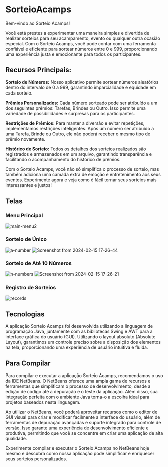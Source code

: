 # SorteioAcamps

Bem-vindo ao Sorteio Acamps!

Você está prestes a experimentar uma maneira simples e divertida de realizar sorteios para seu acampamento, evento ou qualquer outra ocasião especial. Com o Sorteio Acamps, você pode contar com uma ferramenta confiável e eficiente para sortear números entre 0 e 999, proporcionando uma experiência justa e emocionante para todos os participantes.

## Recursos Principais:

**Sorteio de Números:** Nosso aplicativo permite sortear números aleatórios dentro do intervalo de 0 a 999, garantindo imparcialidade e equidade em cada sorteio.

**Prêmios Personalizados:** Cada número sorteado pode ser atribuído a um dos seguintes prêmios: Tarefas, Brindes ou Outro. Isso permite uma variedade de possibilidades e surpresas para os participantes.

**Restrições de Prêmios:** Para manter a diversão e evitar repetições, implementamos restrições inteligentes. Após um número ser atribuído a uma Tarefa, Brinde ou Outro, ele não poderá receber o mesmo tipo de prêmio novamente.

**Histórico de Sorteio:** Todos os detalhes dos sorteios realizados são registrados e armazenados em um arquivo, garantindo transparência e facilitando o acompanhamento do histórico de prêmios.

Com o Sorteio Acamps, você não só simplifica o processo de sorteio, mas também adiciona uma camada extra de emoção e entretenimento aos seus eventos. Experimente agora e veja como é fácil tornar seus sorteios mais interessantes e justos!

## Telas

### Menu Principal
![main-menu2](https://github.com/lucassoaresouza/SorteioAcamps/assets/21176137/a1ad491b-aaf6-44e7-a439-1dca926ed193)

### Sorteio de Único
![a-number](https://github.com/lucassoaresouza/SorteioAcamps/assets/21176137/4f3cbb86-9f5b-4ec6-b6a1-246df8a00e03)
![Screenshot from 2024-02-15 17-26-44](https://github.com/lucassoaresouza/SorteioAcamps/assets/21176137/96d08de1-18ea-4ced-95cd-292aa2be40ca)

### Sorteio de Até 10 Números
![n-numbers](https://github.com/lucassoaresouza/SorteioAcamps/assets/21176137/14b253b7-ea21-4abe-a170-7d5a3182ca2e)
![Screenshot from 2024-02-15 17-26-21](https://github.com/lucassoaresouza/SorteioAcamps/assets/21176137/25678ebd-591a-4060-a341-567c601df5b2)

### Registro de Sorteios
![records](https://github.com/lucassoaresouza/SorteioAcamps/assets/21176137/9dbbfdfc-a58f-485b-a426-7b50e01aaed3)

## Tecnologias

A aplicação Sorteio Acamps foi desenvolvida utilizando a linguagem de programação Java, juntamente com as bibliotecas Swing e AWT para a interface gráfica do usuário (GUI). Utilizando o layout absoluto (Absolute Layout), garantimos um controle preciso sobre a disposição dos elementos na tela, proporcionando uma experiência de usuário intuitiva e fluida.

## Para Compilar

Para compilar e executar a aplicação Sorteio Acamps, recomendamos o uso da IDE NetBeans. O NetBeans oferece uma ampla gama de recursos e ferramentas que simplificam o processo de desenvolvimento, desde a edição de código até a depuração e o teste da aplicação. Além disso, sua integração perfeita com o ambiente Java torna-o a escolha ideal para projetos baseados nesta linguagem.

Ao utilizar o NetBeans, você poderá aproveitar recursos como o editor de GUI visual para criar e modificar facilmente a interface do usuário, além de ferramentas de depuração avançadas e suporte integrado para controle de versão. Isso garante uma experiência de desenvolvimento eficiente e produtiva, permitindo que você se concentre em criar uma aplicação de alta qualidade.

Experimente compilar e executar o Sorteio Acamps no NetBeans hoje mesmo e descubra como nossa aplicação pode simplificar e enriquecer seus sorteios personalizados.
